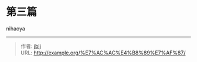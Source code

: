 # 第三篇


nihaoya


---

> 作者: [jblj](https://github.com/ajblj/)  
> URL: http://example.org/%E7%AC%AC%E4%B8%89%E7%AF%87/  


